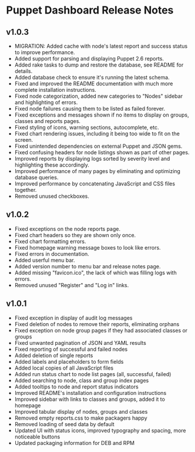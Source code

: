 Puppet Dashboard Release Notes
==============================

v1.0.3
------

* MIGRATION: Added cache with node's latest report and success status to improve performance.
* Added support for parsing and displaying Puppet 2.6 reports.
* Added rake tasks to dump and restore the database, see README for details.
* Added database check to ensure it's running the latest schema.
* Fixed and improved the README documentation with much more complete installation instructions.
* Fixed node categorization, added new categories to "Nodes" sidebar and highlighting of errors.
* Fixed node failures causing them to be listed as failed forever.
* Fixed exceptions and messages shown if no items to display on groups, classes and reports pages.
* Fixed styling of icons, warning sections, autocomplete, etc.
* Fixed chart rendering issues, including it being too wide to fit on the screen.
* Fixed unintended dependencies on external Puppet and JSON gems.
* Fixed confusing headers for node listings shown as part of other pages.
* Improved reports by displaying logs sorted by severity level and highlighting these accordingly.
* Improved performance of many pages by eliminating and optimizing database queries.
* Improved performance by concatenating JavaScript and CSS files together.
* Removed unused checkboxes.

v1.0.2
------

* Fixed exceptions on the node reports page.
* Fixed chart headers so they are shown only once.
* Fixed chart formatting errors.
* Fixed homepage warning message boxes to look like errors.
* Fixed errors in documentation.
* Added userful menu bar.
* Added version number to menu bar and release notes page.
* Added missing "favicon.ico", the lack of which was filling logs with errors.
* Removed unused "Register" and "Log in" links.

v1.0.1
------

* Fixed exception in display of audit log messages
* Fixed deletion of nodes to remove their reports, eliminating orphans
* Fixed exception on node group pages if they had associated classes or groups
* Fixed unwanted pagination of JSON and YAML results
* Fixed reporting of successful and failed nodes
* Added deletion of single reports
* Added labels and placeholders to form fields
* Added local copies of all JavaScript files
* Added run status chart to node list pages (all, successful, failed)
* Added searching to node, class and group index pages
* Added tooltips to node and report status indicators
* Improved README's installation and configuration instructions
* Improved sidebar with links to classes and groups, added it to homepage
* Improved tabular display of nodes, groups and classes
* Removed empty reports.css to make packagers happy
* Removed loading of seed data by default
* Updated UI with status icons, improved typography and spacing, more noticeable buttons
* Updated packaging information for DEB and RPM
